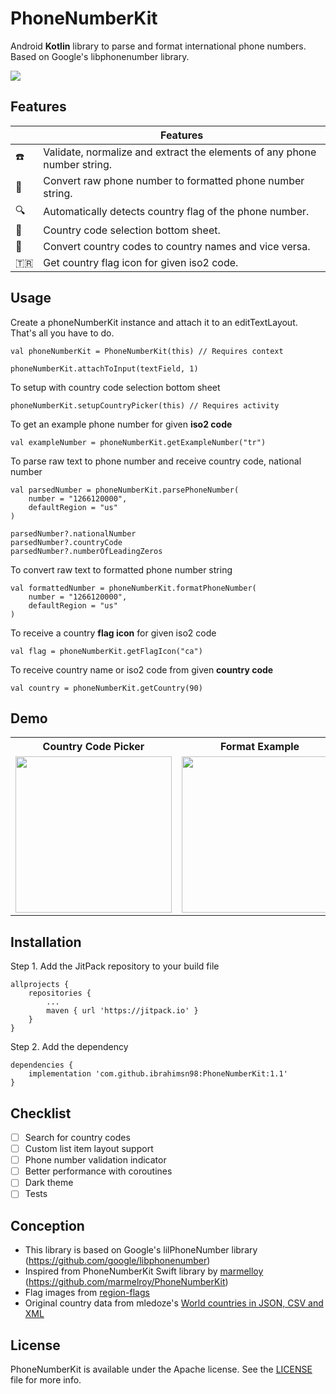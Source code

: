 # PhoneNumberKit
Android **Kotlin** library to parse and format international phone numbers. Based on Google's libphonenumber library.

[![](https://jitpack.io/v/ibrahimsn98/PhoneNumberKit.svg)](https://jitpack.io/#ibrahimsn98/PhoneNumberKit)


## Features

| |Features |
--------------------------|------------------------------------------------------------
:phone: | Validate, normalize and extract the elements of any phone number string.
:dart: | Convert raw phone number to formatted phone number string.
:mag: | Automatically detects country flag of the phone number. 
:bookmark: | Country code selection bottom sheet.
:pushpin: | Convert country codes to country names and vice versa.
:tr: | Get country flag icon for given iso2 code.


## Usage

Create a phoneNumberKit instance and attach it to an editTextLayout. That's all you have to do.
```
val phoneNumberKit = PhoneNumberKit(this) // Requires context

phoneNumberKit.attachToInput(textField, 1)
```
To setup with country code selection bottom sheet
```
phoneNumberKit.setupCountryPicker(this) // Requires activity
```
To get an example phone number for given **iso2 code**
```
val exampleNumber = phoneNumberKit.getExampleNumber("tr")
```
To parse raw text to phone number and receive country code, national number
```
val parsedNumber = phoneNumberKit.parsePhoneNumber(
    number = "1266120000",
    defaultRegion = "us"
)

parsedNumber?.nationalNumber
parsedNumber?.countryCode
parsedNumber?.numberOfLeadingZeros
```
To convert raw text to formatted phone number string
```
val formattedNumber = phoneNumberKit.formatPhoneNumber(
    number = "1266120000",
    defaultRegion = "us"
)
```
To receive a country **flag icon** for given iso2 code
```
val flag = phoneNumberKit.getFlagIcon("ca")
```
To receive country name or iso2 code from given **country code**
```
val country = phoneNumberKit.getCountry(90)
```

## Demo
<table>
	<tr>
		<th>Country Code Picker</th>
		<th>Format Example</th>
		<th>Format Example</th>
 	</tr>
 	<tr>
  		<td><img src="https://github.com/ibrahimsn98/PhoneNumberKit/blob/master/art/ss1.jpg" width="250" /></td>
   		<td><img src="https://github.com/ibrahimsn98/PhoneNumberKit/blob/master/art/ss3.jpg" width="250" /></td>
		<td><img src="https://github.com/ibrahimsn98/PhoneNumberKit/blob/master/art/ss2.jpg" width="250" /></td>
 	</tr>
</table>

## Installation
Step 1. Add the JitPack repository to your build file
```
allprojects {
	repositories {
		...
		maven { url 'https://jitpack.io' }
	}
}
```
Step 2. Add the dependency
```
dependencies {
    implementation 'com.github.ibrahimsn98:PhoneNumberKit:1.1'
}
```

## Checklist
- [ ] Search for country codes
- [ ] Custom list item layout support
- [ ] Phone number validation indicator
- [ ] Better performance with coroutines
- [ ] Dark theme
- [ ] Tests

## Conception
- This library is based on Google's lilPhoneNumber library (https://github.com/google/libphonenumber)
- Inspired from PhoneNumberKit Swift library by [marmelloy](https://github.com/marmelroy) (https://github.com/marmelroy/PhoneNumberKit)
- Flag images from [region-flags](https://github.com/behdad/region-flags)
- Original country data from mledoze's [World countries in JSON, CSV and XML](https://github.com/mledoze/countries)

## License
PhoneNumberKit is available under the Apache license. See the [LICENSE](https://github.com/ibrahimsn98/PhoneNumberKit/blob/master/LICENSE) file for more info.




